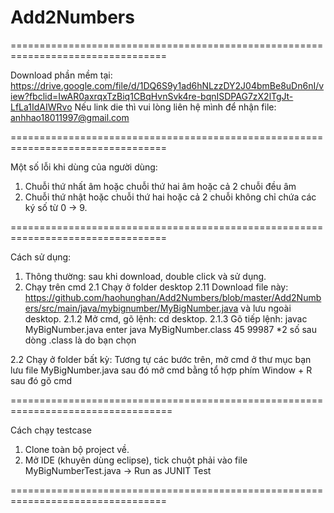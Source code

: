 # Add2Numbers

=================================================================================

Download phần mềm tại: https://drive.google.com/file/d/1DQ6S9y1ad6hNLzzDY2J04bmBe8uDn6nI/view?fbclid=IwAR0axrqxTzBiq1CBqHvnSvk4re-bqnISDPAG7zX2lTgJt-LfLa1IdAIWRvo 
Nếu link die thì vui lòng liên hệ mình để nhận file: anhhao18011997@gmail.com

=================================================================================

Một số lỗi khi dùng của người dùng:

1. Chuỗi thứ nhất âm hoặc chuỗi thứ hai âm hoặc cả 2 chuỗi đều âm
2. Chuỗi thứ nhật hoặc chuỗi thứ hai hoặc cả 2 chuỗi không chỉ chứa các ký số từ 0 -> 9.

=================================================================================

Cách sử dụng: 
1. Thông thường: sau khi download, double click và sử dụng.
2. Chạy trên cmd
  2.1 Chạy ở folder desktop
    2.11 Download file này: https://github.com/haohunghan/Add2Numbers/blob/master/Add2Numbers/src/main/java/mybignumber/MyBigNumber.java và lưu ngoài desktop.
    2.1.2 Mở cmd, gõ lệnh: cd desktop.
    2.1.3 Gõ tiếp lệnh: javac MyBigNumber.java   enter
                      java MyBigNumber.class 45 99987
                      *2 số sau dòng .class là do bạn chọn

 2.2 Chạy ở folder bất kỳ:
    Tương tự các bước trên, mở cmd ở thư mục bạn lưu file MyBigNumber.java sau đó mở cmd bằng tổ hợp phím Window + R sau đó gõ cmd 
                    
==================================================================================
   
Cách chạy testcase
  1. Clone toàn bộ project về.
  2. Mở IDE (khuyên dùng eclipse), tick chuột phải vào file MyBigNumberTest.java -> Run as JUNIT Test
   
=================================================================================
   
   
   
   
   
   
   
   
   
   
                    
                    
